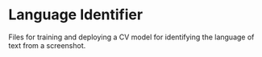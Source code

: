 # Language Identifier

Files for training and deploying a CV model for identifying the language of text from a screenshot.
